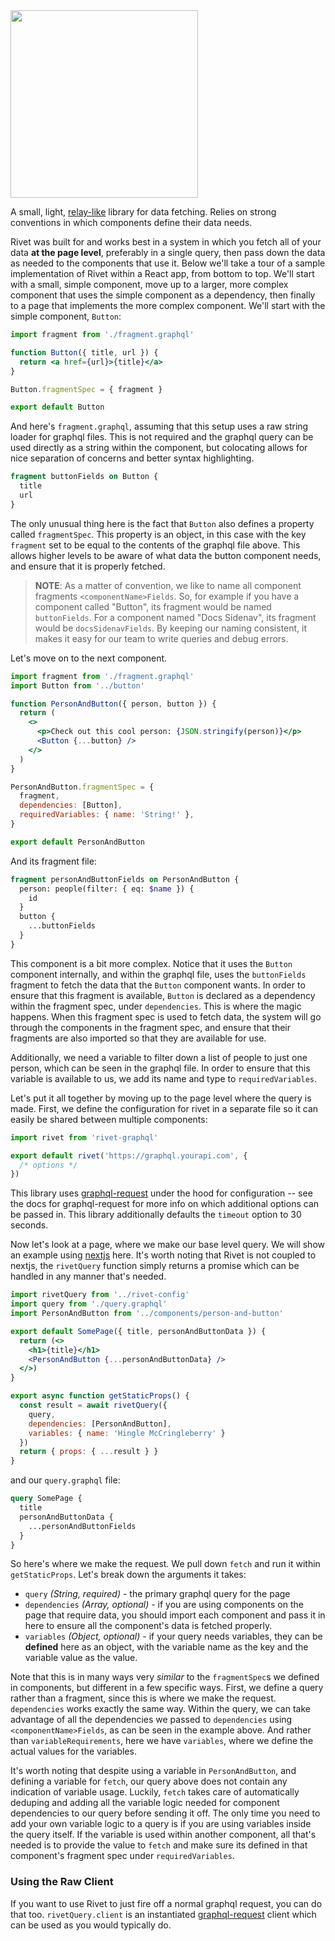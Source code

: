 <img src='https://p176.p0.n0.cdn.getcloudapp.com/items/mXu7GOBx/rivert-logo.svg?v=3113465ffbe401a4918b80694db76467' width='300' />

A small, light, [relay-like](https://relay.dev) library for data fetching. Relies on strong conventions in which components define their data needs.

Rivet was built for and works best in a system in which you fetch all of your data **at the page level**, preferably in a single query, then pass down the data as needed to the components that use it. Below we'll take a tour of a sample implementation of Rivet within a React app, from bottom to top. We'll start with a small, simple component, move up to a larger, more complex component that uses the simple component as a dependency, then finally to a page that implements the more complex component. We'll start with the simple component, `Button`:

```jsx
import fragment from './fragment.graphql'

function Button({ title, url }) {
  return <a href={url}>{title}</a>
}

Button.fragmentSpec = { fragment }

export default Button
```

And here's `fragment.graphql`, assuming that this setup uses a raw string loader for graphql files. This is not required and the graphql query can be used directly as a string within the component, but colocating allows for nice separation of concerns and better syntax highlighting.

```graphql
fragment buttonFields on Button {
  title
  url
}
```

The only unusual thing here is the fact that `Button` also defines a property called `fragmentSpec`. This property is an object, in this case with the key `fragment` set to be equal to the contents of the graphql file above. This allows higher levels to be aware of what data the button component needs, and ensure that it is properly fetched.

> **NOTE**: As a matter of convention, we like to name all component fragments `<componentName>Fields`. So, for example if you have a component called "Button", its fragment would be named `buttonFields`. For a component named "Docs Sidenav", its fragment would be `docsSidenavFields`. By keeping our naming consistent, it makes it easy for our team to write queries and debug errors.

Let's move on to the next component.

```jsx
import fragment from './fragment.graphql'
import Button from '../button'

function PersonAndButton({ person, button }) {
  return (
    <>
      <p>Check out this cool person: {JSON.stringify(person)}</p>
      <Button {...button} />
    </>
  )
}

PersonAndButton.fragmentSpec = {
  fragment,
  dependencies: [Button],
  requiredVariables: { name: 'String!' },
}

export default PersonAndButton
```

And its fragment file:

```graphql
fragment personAndButtonFields on PersonAndButton {
  person: people(filter: { eq: $name }) {
    id
  }
  button {
    ...buttonFields
  }
}
```

This component is a bit more complex. Notice that it uses the `Button` component internally, and within the graphql file, uses the `buttonFields` fragment to fetch the data that the `Button` component wants. In order to ensure that this fragment is available, `Button` is declared as a dependency within the fragment spec, under `dependencies`. This is where the magic happens. When this fragment spec is used to fetch data, the system will go through the components in the fragment spec, and ensure that their fragments are also imported so that they are available for use.

Additionally, we need a variable to filter down a list of people to just one person, which can be seen in the graphql file. In order to ensure that this variable is available to us, we add its name and type to `requiredVariables`.

Let's put it all together by moving up to the page level where the query is made. First, we define the configuration for rivet in a separate file so it can easily be shared between multiple components:

```js
import rivet from 'rivet-graphql'

export default rivet('https://graphql.yourapi.com', {
  /* options */
})
```

This library uses [graphql-request](https://github.com/prisma-labs/graphql-request) under the hood for configuration -- see the docs for graphql-request for more info on which additional options can be passed in. This library additionally defaults the `timeout` option to 30 seconds.

Now let's look at a page, where we make our base level query. We will show an example using [nextjs](https://nextjs.org/) here. It's worth noting that Rivet is not coupled to nextjs, the `rivetQuery` function simply returns a promise which can be handled in any manner that's needed.

```jsx
import rivetQuery from '../rivet-config'
import query from './query.graphql'
import PersonAndButton from '../components/person-and-button'

export default SomePage({ title, personAndButtonData }) {
  return (<>
    <h1>{title}</h1>
    <PersonAndButton {...personAndButtonData} />
  </>)
}

export async function getStaticProps() {
  const result = await rivetQuery({
    query,
    dependencies: [PersonAndButton],
    variables: { name: 'Hingle McCringleberry' }
  })
  return { props: { ...result } }
}
```

and our `query.graphql` file:

```graphql
query SomePage {
  title
  personAndButtonData {
    ...personAndButtonFields
  }
}
```

So here's where we make the request. We pull down `fetch` and run it within `getStaticProps`. Let's break down the arguments it takes:

- `query` _(String, required)_ - the primary graphql query for the page
- `dependencies` _(Array, optional)_ - if you are using components on the page that require data, you should import each component and pass it in here to ensure all the component's data is fetched properly.
- `variables` _(Object, optional)_ - if your query needs variables, they can be **defined** here as an object, with the variable name as the key and the variable value as the value.

Note that this is in many ways very _similar_ to the `fragmentSpec`s we defined in components, but different in a few specific ways. First, we define a query rather than a fragment, since this is where we make the request. `dependencies` works exactly the same way. Within the query, we can take advantage of all the dependencies we passed to `dependencies` using `<componentName>Fields`, as can be seen in the example above. And rather than `variableRequirements`, here we have `variables`, where we define the actual values for the variables.

It's worth noting that despite using a variable in `PersonAndButton`, and defining a variable for `fetch`, our query above does not contain any indication of variable usage. Luckily, `fetch` takes care of automatically deduping and adding all the variable logic needed for component dependencies to our query before sending it off. The only time you need to add your own variable logic to a query is if you are using variables inside the query itself. If the variable is used within another component, all that's needed is to provide the value to `fetch` and make sure its defined in that component's fragment spec under `requiredVariables`.

### Using the Raw Client

If you want to use Rivet to just fire off a normal graphql request, you can do that too. `rivetQuery.client` is an instantiated [graphql-request](https://github.com/prisma-labs/graphql-request) client which can be used as you would typically do.
